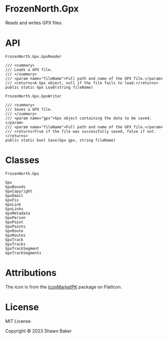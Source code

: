 # FrozenNorth.Gpx

Reads and writes GPX files.

# API

```
FrozenNorth.Gpx.GpxReader

/// <summary>
/// Loads a GPX file.
/// </summary>
/// <param name="fileName">Full path and name of the GPX file.</param>
/// <returns>A Gpx object, null if the file fails to load.</returns>
public static Gpx Load(string fileName)
```

```
FrozenNorth.Gpx.GpxWriter

/// <summary>
/// Saves a GPX file.
/// </summary>
/// <param name="gpx">Gpx object containing the data to be saved.</param>
/// <param name="fileName">Full path and name of the GPX file.</param>
/// <returns>True if the file was successfully saved, false if not.</returns>
public static bool Save(Gpx gpx, string fileName)
```

# Classes

```
FrozenNorth.Gpx

Gpx
GpxBounds
GpxCopyright
GpxEmail
GpxFix
GpxLink
GpxLinks
GpxMetadata
GpxPerson
GpxPoint
GpxPoints
GpxRoute
GpxRoutes
GpxTrack
GpxTracks
GpxTrackSegment
GpxTrackSegments
```

# Attributions

The icon is from the [IconMarketPK](https://www.flaticon.com/authors/iconmarketpk) package on FlatIcon.

# License

MIT License

Copyright © 2023 Shawn Baker
